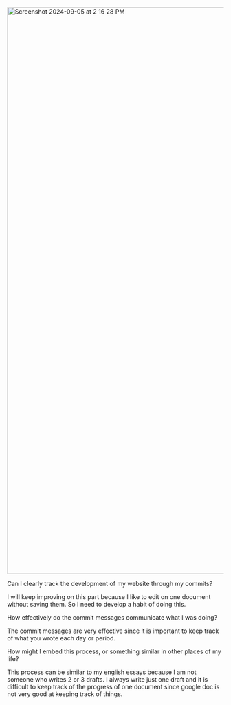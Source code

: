 <img width="1320" alt="Screenshot 2024-09-05 at 2 16 28 PM" src="https://github.com/user-attachments/assets/d0295837-066c-493c-a851-102608a6e9f9">

Can I clearly track the development of my website through my commits?

I will keep improving on this part because I like to edit on one document without saving them. So I need to develop a habit of doing this. 

How effectively do the commit messages communicate what I was doing?

The commit messages are very effective since it is important to keep track of what you wrote each day or period. 

How might I embed this process, or something similar in other places of my life?

This process can be similar to my english essays because I am not someone who writes 2 or 3 drafts. I always write just one draft and it is difficult to keep track of the progress of one document since google doc is not very good at keeping track of things. 
